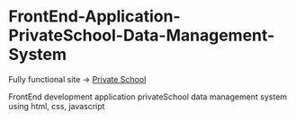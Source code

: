 # FrontEnd-Application-PrivateSchool-Data-Management-System
Fully functional site -> 
[Private School](http://privateschool.epizy.com) 

FrontEnd development application privateSchool data management system using html, css, javascript
